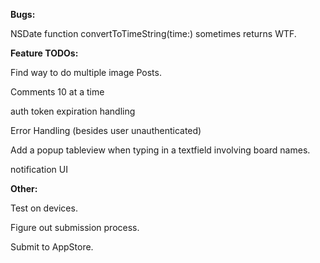 **Bugs:**

NSDate function convertToTimeString(time:) sometimes returns WTF.

**Feature TODOs:**

Find way to do multiple image Posts.

Comments 10 at a time

auth token expiration handling

Error Handling (besides user unauthenticated)

Add a popup tableview when typing in a textfield involving board names.

notification UI

**Other:**

Test on devices.

Figure out submission process.

Submit to AppStore.




